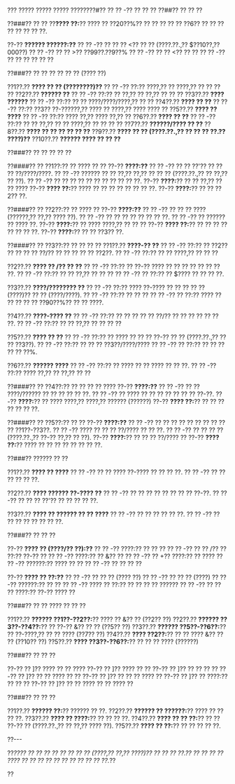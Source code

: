 ??? ????? ????? ????? ????????#?? ?? ?? -?? ?? ?? ??
??##?? ?? ?? ??

??###?? ?? ??
??**???? ??:**?? ???? ?? ??20??%?? ?? ?? ?? ?? ?? ??6?? ?? ?? ?? ?? ?? ?? ?? ??.

??-?? **?????? ??????:??**
?? ?? -?? ?? ?? ?? <?? ?? ?? (????.??.,?? $??10??,??000??)
?? ?? -?? ?? ?? >?? ??99??.??9??%
?? ?? -?? ?? ?? <?? ?? ??
?? ?? -?? ?? ?? ?? ?? ?? ??

??###?? ?? ?? ?? ?? ?? ?? (???? ??)

??1??.?? **???? ?? ?? (????????)??**
??  ?? -?? ??:?? ????,?? ?? ????,?? ?? ?? ?? ??
??2??.?? **?????? ??**
??  ?? -?? ??:?? ?? ??,?? ?? ??,?? ?? ?? ??
??3??.?? **???? ??????**
??  ?? -?? ??:?? ?? ?? ????/????/????,?? ?? ??
??4??.?? **???? ?? ??**
??  ?? -?? ??:?? ??3?? ??-??????,?? ???? ?? ????,?? ???? ???? ??
??5??.?? **???? ?? ????**
??  ?? -?? ??:?? ???? ??,?? ???? ??,?? ??
??6??.?? **???? ?? ??**
??  ?? -?? ??:?? ?? ?? ??,?? ?? ?? ????,?? ?? ?? ?? ??
??7??.?? **??????/???? ?? ??**
??8??.?? **???? ?? ?? ?? ?? ?? ??**
??9??.?? **???? ?? ?? (????.??.,?? ?? ?? ?? ??.?? ????)??**
??10??.?? **?????? ???? ?? ?? ??**

??###?? ?? ?? ?? ?? ??

??####?? ?? ??1??:?? ?? ???? ?? ??
??-?? **????:??**
?? ?? -?? ?? ?? ??'?? ?? ?? ?? ??/????/????.
?? ?? -?? ?????? ?? ?? ??,?? ??,?? ?? ?? ?? (????.??.,?? ?? ??,?? ?? ??).
?? ?? -?? ?? ?? ?? ?? ?? ?? ?? ?? ?? ?? ??.
??-?? **????:**?? ?? ?? ??,?? ?? ?? ????
??-?? **???? ??:**?? ???? ?? ?? ?? ?? ?? ?? ?? ??.
??-?? **????:**?? ?? ?? ??2?? ??.

??####?? ?? ??2??:?? ?? ???? ??
??-?? **????:??**
?? ?? -?? ?? ?? ?? ???? (??????,?? ??,?? ???? ??).
?? ?? -?? ?? ?? ?? ?? ?? ?? ?? ??.
?? ?? -?? ?? ?????? ?? ???? ??.
??-?? **????:**?? ?? ???? ????,?? ?? ?? ??
??-?? **???? ??:**?? ?? ?? ?? ?? ?? ?? ?? ??.
??-?? **????:**?? ?? ?? ??3?? ??.

??####?? ?? ??3??:?? ?? ?? ?? ??
??1??.?? **????-?? ??**
??  ?? -?? ??:?? ?? ??2?? ?? ?? ?? ?? ??/?? ?? ?? ?? ?? ?? ??2??.
??  ?? -?? ??:?? ?? ?? ????,?? ?? ?? ??

??2??.?? **???? ?? /?? ?? ??**
??  ?? -?? ??:?? ?? ??-?? ???? ?? ?? ?? ?? ?? ?? ?? ??.
??  ?? -?? ??:?? ?? ?? ??,?? ?? ?? ??
??  ?? -?? ?? ??:?? ?? $???? ?? ?? ?? ??.

??3??.?? **????/???????? ??**
??  ?? -?? ??:?? ???? ??-???? ?? ?? ?? ?? ?? (????)?? ?? ?? (????/????).
??  ?? -?? ??:?? ?? ?? ??
??  ?? -?? ?? ??:?? ???? ?? ?? ?? ?? ?? ??90??%?? ?? ?? ????.

??4??.?? **????-???? ??**
??  ?? -?? ??:?? ?? ?? ?? ?? ?? ??/?? ?? ?? ?? ?? ?? ?? ??.
??  ?? -?? ??:?? ?? ?? ??,?? ?? ?? ?? ??

??5??.?? **???? ?? ??**
??  ?? -?? ??:?? ?? ???? ?? ?? ?? ??-?? ?? ?? (????.??.,?? ?? ?? ??3??).
??  ?? -?? ??:?? ?? ?? ?? ??3??/????/????
??  ?? -?? ?? ??:?? ?? ?? ?? ?? ?? ??%.

??6??.?? **?????? ????**
??  ?? -?? ??:?? ?? ???? ?? ?? ???? ?? ?? ??.
??  ?? -?? ??:?? ???? ??,?? ?? ??,?? ?? ??

??####?? ?? ??4??:?? ?? ?? ?? ?? ????
??-?? **????:??**
?? ?? -?? ?? ?? ????/?????? ?? ?? ?? ?? ?? ??.
?? ?? -?? ?? ???? ?? ?? ?? ?? ?? ?? ?? ??-??.
??-?? **????:**?? ?? ???? ????,?? ????,?? ?????? (??????)
??-?? **???? ??:**?? ?? ?? ?? ?? ?? ?? ??.

??####?? ?? ??5??:?? ?? ??
??-?? **????:??**
?? ?? -?? ?? ?? ?? ?? ?? ?? ?? ?? ?? ?? ??1??-??3??.
?? ?? -?? ???? ?? ?? ?? ??/???? ?? ?? ??.
?? ?? -?? ?? ?? ?? ?? (????.??.,?? ??-?? ??,?? ?? ??).
??-?? **????:**?? ?? ?? ?? ??/???? ??
??-?? **???? ??:**?? ???? ?? ?? ?? ?? ?? ?? ?? ??.

??###?? ?????? ?? ??

??1??.?? **???? ?? ????**
??  ?? -?? ?? ?? ???? ??-???? ?? ?? ?? ??.
??  ?? -?? ?? ?? ?? ?? ?? ??.

??2??.?? **???? ?????? ??-???? ??**
??  ?? -?? ?? ?? ?? ?? ?? ?? ?? ?? ??-??.
??  ?? -?? ?? ?? ?? ??'?? ?? ?? ?? ?? ??.

??3??.?? **???? ?? ?????? ?? ?? ????**
??  ?? -?? ?? ?? ?? ?? ?? ??.
??  ?? -?? ?? ?? ?? ?? ?? ?? ?? ??.

??###?? ?? ?? ??

??-?? **???? ?? (????/?? ??):??**
?? ?? -?? ????:?? ?? ?? ??
?? ?? -?? ?? ?? /?? ?? ??:?? ??-?? ??
?? ?? -?? ????:?? ?? &?? ??
?? ?? -?? ?? +?? ????:?? ?? ????
?? ?? -?? ??????:?? ???? ?? ??
?? ?? -?? ?? ?? ?? ??

??-?? **???? ?? ??:??**
?? ?? -?? ?? ?? ?? (???? ??)
?? ?? -?? ?? ?? ?? (????)
?? ?? -?? ??????:?? ?? ??
?? ?? -?? ???? ?? ??:?? ?? ?? ?? ?? ??????
?? ?? -?? ?? ?? ?? ????:?? ??-?? ???? ??

??###?? ?? ?? ???? ?? ?? ??

??1??.?? **?????? ??1??-??2??:**?? ???? ?? &?? ?? (??2?? ??)
??2??.?? **?????? ??3??-??4??:**?? ?? ??-?? &?? ?? ?? (??5?? ??)
??3??.?? **?????? ??5??-??6??:**?? ?? ??-????,?? ?? ?? ???? (??7?? ??)
??4??.?? **???? ??2??:**?? ?? ?? ???? &?? ?? ?? (??10?? ??)
??5??.?? **???? ??3??-??6??:**?? ?? ?? ?? ???? (??????)

??###?? ?? ?? ??

??-?? ?? ]?? ???? ?? ?? ????
??-?? ?? ]?? ???? ?? ??
??-?? ?? ]?? ?? ?? ?? ??
??-?? ?? ]?? ?? ?? ???? ?? ??
??-?? ?? ]?? ?? ?? ?? ???? ??
??-?? ?? ]?? ?? ????:?? ?? ?? ??
??-?? ?? ]?? ?? ?? ???? ?? ?? ???? ??

??###?? ?? ?? ??

??1??.?? **?????? ??:**?? ?????? ?? ??.
??2??.?? **?????? ?? ??????:**?? ???? ?? ?? ?? ??.
??3??.?? **???? ?? ????:**?? ?? ?? ?? ??.
??4??.?? **???? ?? ?? ??:**?? ?? ?? ??-?? ?? (????.??.,?? ?? ??,?? ???? ??).
??5??.?? **???? ?? ??:**?? ?? ?? ?? ?? ??.

??---

??*???? ?? ?? ?? ?? ?? ?? ?? ?? (????,?? ??,?? ????)?? ?? ?? ?? ??.?? ?? ?? ?? ?? ???? ?? ?? ?? ?? ?? ?? ?? ?? ?? ?? ??.*??

??